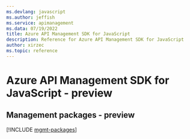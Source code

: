 ```yaml
---
ms.devlang: javascript
ms.author: jeffish
ms.service: apimanagement
ms.data: 07/19/2022
title: Azure API Management SDK for JavaScript
description: Reference for Azure API Management SDK for JavaScript
author: xirzec
ms.topic: reference
---
```

# Azure API Management SDK for JavaScript - preview

## Management packages - preview
[!INCLUDE [mgmt-packages](api-management-mgmt-index.md)]
